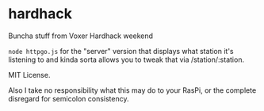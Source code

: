 hardhack
========

Buncha stuff from Voxer Hardhack weekend

`node httpgo.js` for the "server" version that displays what station it's listening to and kinda sorta allows you to tweak that via /station/:station.


MIT License.

Also I take no responsibility what this may do to your RasPi, or the complete disregard for semicolon consistency.

